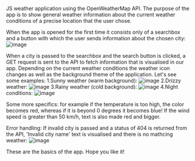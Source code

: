 JS weather application using the OpenWeatherMap API. The purpose of the app is to show general weather information about the current weather conditions 
of a precise location that the user chose. 

When the app is opened for the first time it consists only of a searchbox and a button with which the user sends information about the chosen city:
![image](https://github.com/ValeryRaikov/JavaScript_Projects/assets/124359973/4f387d86-f33f-4f43-af5a-ed1c5a3f23c4)

When a city is passed to the searchbox and the search button is clicked, a GET request is sent to the API to fetch information that is visualised in our app.
Depending on the current weather conditions the weather icon changes as well as the background theme of the application. Let's see some examples:
1.Sunny weather (warm background):
![image](https://github.com/ValeryRaikov/JavaScript_Projects/assets/124359973/177fa3cb-4c55-49b7-8057-126a251186ba)
2.Drizzy weather:
![image](https://github.com/ValeryRaikov/JavaScript_Projects/assets/124359973/d657a2e1-11ed-491c-ad39-2e291881bb81)
3.Rainy weather (cold background):
![image](https://github.com/ValeryRaikov/JavaScript_Projects/assets/124359973/1e0cbc55-b534-42e5-b105-8cdca7dd0261)
4.Night conditions:
![image](https://github.com/ValeryRaikov/JavaScript_Projects/assets/124359973/a9e23224-edc1-4874-a52a-23a8eaa8ad09)

Some more specifics: for example if the temperature is too high, the color becomes red, whereas if it is beyond 0 degrees it becomes blue! If the wind speed
is greater than 50 km/h, text is also made red and bigger.

Error handling:
If invalid city is passed and a status of 404 is returned from the API, 'Invalid city name' text is visualised and there is no mathcing weather:
![image](https://github.com/ValeryRaikov/JavaScript_Projects/assets/124359973/9f59f1e9-fcdb-4126-904d-65d763599a55)

These are the basics of the app. Hope you like it!
